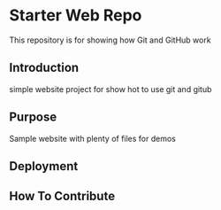 # Starter Web Repo

This repository is for showing how Git and GitHub work

## Introduction

simple website project for show hot to use git and gitub

## Purpose

Sample website with plenty of files for demos

## Deployment

## How To Contribute